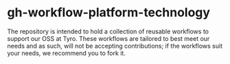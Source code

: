 # gh-workflow-platform-technology

The repository is intended to hold a collection of reusable workflows to support our OSS at Tyro. These workflows are tailored to best meet our needs and as such, will not be accepting contributions; if the workflows suit your needs, we recommend you to fork it.
